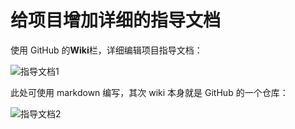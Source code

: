 # 给项目增加详细的指导文档

使用 GitHub 的**Wiki**栏，详细编辑项目指导文档：

![指导文档1](http://q5frcy1n7.bkt.clouddn.com/images/gitbook-git-github-gitlab/指导文档1.JPG)

此处可使用 markdown 编写，其次 wiki 本身就是 GitHub 的一个仓库：

![指导文档2](http://q5frcy1n7.bkt.clouddn.com/images/gitbook-git-github-gitlab/指导文档2.JPG)
